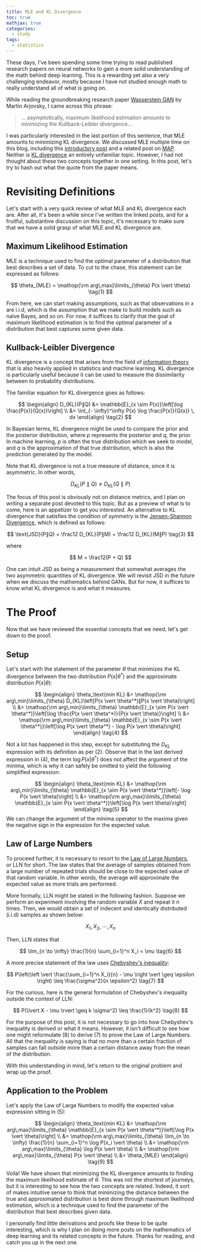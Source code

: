 ```yaml
---
title: MLE and KL Divergence
toc: true
mathjax: true
categories:
  - study
tags:
  - statistics
---
```


These days, I've been spending some time trying to read published research papers on neural networks to gain a more solid understanding of the math behind deep learning. This is a rewarding yet also a very challenging endeavor, mostly because I have not studied enough math to really understand all of what is going on. 

While reading the groundbreaking research paper [Wasserstein GAN](https://arxiv.org/abs/1701.07875) by Martin Arjovsky, I came across this phrase:

> ... asymptotically, maximum likelihood estimation amounts to minimizing the Kullback-Leibler divergence...

I was particularly interested in the last portion of this sentence, that MLE amounts to minimizing KL divergence. We discussed MLE multiple time on this blog, including this [introductory post](https://jaketae.github.io/study/likelihood/) and a related post on [MAP](https://jaketae.github.io/study/map-mle/). Neither is [KL divergence](https://jaketae.github.io/study/map-mle/) an entirely unfamiliar topic. However, I had not thought about these two concepts together in one setting. In this post, let's try to hash out what the quote from the paper means.

# Revisiting Definitions

Let's start with a very quick review of what MLE and KL divergence each are. After all, it's been a while since I've written the linked posts, and for a fruitful, substantive discussion on this topic, it's necessary to make sure that we have a solid grasp of what MLE and KL divergence are.

## Maximum Likelihood Estimation

MLE is a technique used to find the optimal parameter of a distribution that best describes a set of data. To cut to the chase, this statement can be expressed as follows:


$$
\theta_{MLE} = \mathop{\rm arg\,max}\limits_{\theta} P(x \vert \theta) \tag{1}
$$


From here, we can start making assumptions, such as that observations in $x$ are i.i.d, which is the assumption that we make to build models such as naïve Bayes, and so on. For now, it suffices to clarify that the goal of maximum likelihood estimation is to find the optimal parameter of a distribution that best captures some given data.

## Kullback-Leibler Divergence

KL divergence is a concept that arises from the field of [information theory](https://en.wikipedia.org/wiki/Information_theory) that is also heavily applied in statistics and machine learning. KL divergence is particularly useful because it can be used to measure the dissimilarity between to probability distributions. 

The familiar equation for KL divergence goes as follows:


$$
\begin{align} D_{KL}(P∥Q) &= \mathbb{E}_{x \sim P(x)}\left[\log 
\frac{P(x)}{Q(x)}\right] \\ &= \int_{- \infty}^\infty P(x)  \log 
\frac{P(x)}{Q(x)} \, dx \end{align} \tag{2}
$$


In Bayesian terms, KL divergence might be used to compare the prior and the posterior distribution, where $p$ represents the posterior and $q$, the prior. In machine learning, $p$ is often the true distribution which we seek to model, and $q$ is the approximation of that true distribution, which is also the prediction generated by the model.

Note that KL divergence is not a true measure of distance, since it is asymmetric. In other words,


$$
D_{KL}(P∥Q) \neq D_{KL}(Q∥P)
$$


The focus of this post is obviously not on distance metrics, and I plan on writing a separate post devoted to this topic. But as a preview of what is to come, here is an appetizer to get you interested. An alternative to KL divergence that satisfies the condition of symmetry is the [Jensen-Shannon Divergence](https://en.wikipedia.org/wiki/Jensen–Shannon_divergence), which is defined as follows:


$$
\text{JSD}(P∥Q) = \frac12 D_{KL}(P∥M) + \frac12 D_{KL}(M∥P) \tag{3}
$$


where


$$
M = \frac12(P + Q)
$$


One can intuit JSD as being a measurement that somewhat averages the two asymmetric quantities of KL divergence. We will revisit JSD in the future when we discuss the mathematics behind GANs. But for now, it suffices to know what KL divergence is and what it measures.

# The Proof

Now that we have reviewed the essential concepts that we need, let's get down to the proof. 

## Setup

Let's start with the statement of the parameter $\theta$ that minimizes the KL divergence between the two distribution $P(x \vert \theta^*)$ and the approximate distribution $P(x \vert \theta)$:


$$
\begin{align}
\theta_\text{min KL} &= \mathop{\rm arg\,min}\limits_{\theta} D_{KL}\left[P(x \vert \theta^*)∥P(x \vert \theta)\right] \\ &= \mathop{\rm arg\,min}\limits_{\theta} \mathbb{E}_{x \sim P(x \vert \theta^*)}\left[\log \frac{P(x \vert \theta^*)}{P(x \vert \theta)}\right] \\ &= \mathop{\rm arg\,min}\limits_{\theta} \mathbb{E}_{x \sim P(x \vert \theta^*)}\left[\log P(x \vert \theta^*) - \log P(x \vert \theta)\right]
\end{align} \tag{4}
$$


Not a lot has happened in this step, except for substituting the $D_{KL}$ expression with its definition as per (2). Observe that in the last derived expression in (4), the term $\log P(x \vert \theta^*)$ does not affect the argument of the minima, which is why it can safely be omitted to yield the following simplified expression:


$$
\begin{align}
\theta_\text{min KL} &= \mathop{\rm arg\,min}\limits_{\theta} \mathbb{E}_{x \sim P(x \vert \theta^*)}\left[- \log P(x \vert \theta)\right] \\ &= \mathop{\rm arg\,max}\limits_{\theta} \mathbb{E}_{x \sim P(x \vert \theta^*)}\left[\log P(x \vert \theta)\right]
\end{align} \tag{5}
$$
We can change the argument of the minima operator to the maxima given the negative sign in the expression for the expected value. 

## Law of Large Numbers

To proceed further, it is necessary to resort to the [Law of Large Numbers](https://en.wikipedia.org/wiki/Law_of_large_numbers), or LLN for short. The law states that the average of samples obtained from a large number of repeated trials should be close to the expected value of that random variable. In other words, the average will approximate the expected value as more trials are performed.  

More formally, LLN might be stated in the following fashion. Suppose we perform an experiment involving the random variable $X$ and repeat it $n$ times. Then, we would obtain a set of indecent and identically distributed (i.i.d) samples as shown below:


$$
X_1, X_2, \cdots , X_n
$$


Then, LLN states that


$$
\lim_{n \to \infty} \frac{1}{n} \sum_{i=1}^n X_i = \mu \tag{6}
$$


A more precise statement of the law uses [Chebyshev's inequality](https://en.wikipedia.org/wiki/Chebyshev%27s_inequality):


$$
P\left(\left \vert \frac{\sum_{i=1}^n X_i}{n} - \mu \right \vert \geq \epsilon \right) \leq \frac{\sigma^2}{n \epsilon^2} \tag{7}
$$


For the curious, here is the general formulation of Chebyshev's inequality outside the context of LLN:


$$
P(\lvert X - \mu \rvert \geq k \sigma^2) \leq \frac{1}{k^2} \tag{8}
$$


For the purpose of this post, it is not necessary to go into how Chebyshev's inequality is derived or what it means. However, it isn't difficult to see how one might reformulate (8) to derive (7) to prove the Law of Large Numbers. All that the inequality is saying is that no more than a certain fraction of samples can fall outside more than a certain distance away from the mean of the distribution. 

With this understanding in mind, let's return to the original problem and wrap up the proof.

## Application to the Problem

Let's apply the Law of Large Numbers to modify the expected value expression sitting in (5):


$$
\begin{align}
\theta_\text{min KL} &= \mathop{\rm arg\,max}\limits_{\theta} \mathbb{E}_{x \sim P(x \vert \theta^*)}\left[\log P(x \vert \theta)\right] \\ &= \mathop{\rm arg\,max}\limits_{\theta} \lim_{n \to \infty} \frac{1}{n} \sum_{i=1}^n \log P(x_i \vert \theta) \\ &= \mathop{\rm arg\,max}\limits_{\theta} \log P(x \vert \theta) \\ &= \mathop{\rm arg\,max}\limits_{\theta} P(x \vert \theta) \\ &= \theta_{MLE}
\end{align} \tag{9}
$$


Voila! We have shown that minimizing the KL divergence amounts to finding the maximum likelihood estimate of $\theta$. This was not the shortest of journeys, but it is interesting to see how the two concepts are related. Indeed, it sort of makes intuitive sense to think that minimizing the distance between the true and approximated distribution is best done through maximum likelihood estimation, which is a technique used to find the parameter of the distribution that best describes given data.

I personally find little derivations and proofs like these to be quite interesting, which is why I plan on doing more posts on the mathematics of deep learning and its related concepts in the future. Thanks for reading, and catch you up in the next one.
